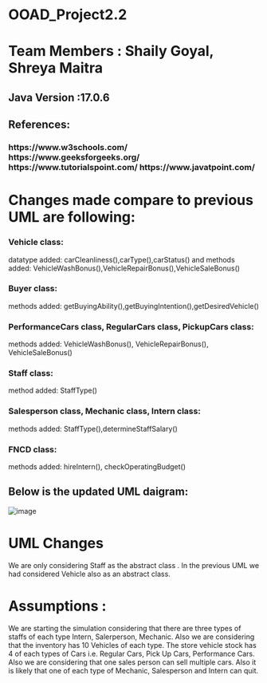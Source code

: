 # OOAD_Project2.2

# Team Members : Shaily Goyal, Shreya Maitra

<h2>Java Version :17.0.6</h2>

<h2>References:</h2>
<h3>https://www.w3schools.com/
https://www.geeksforgeeks.org/
https://www.tutorialspoint.com/
https://www.javatpoint.com/ </h3>

<h1>Changes made compare to previous UML are following:</h1>

<h3>Vehicle class:</h3> datatype added: carCleanliness(),carType(),carStatus() and 
            methods added: VehicleWashBonus(),VehicleRepairBonus(),VehicleSaleBonus()
      
<h3>Buyer class:</h3> methods added: getBuyingAbility(),getBuyingIntention(),getDesiredVehicle()

<h3>PerformanceCars class, RegularCars class, PickupCars class:</h3> methods added: VehicleWashBonus(), VehicleRepairBonus(), VehicleSaleBonus()

<h3>Staff class:</h3> method added: StaffType()

<h3>Salesperson class, Mechanic class, Intern class:</h3> methods added: StaffType(),determineStaffSalary()

<h3>FNCD class:</h3> methods added: hireIntern(), checkOperatingBudget()

<h2>Below is the updated UML daigram:</h2>

![image](https://user-images.githubusercontent.com/59019087/219286539-db090aa6-f1c0-4310-9371-e3af69a280a6.png)

# UML Changes
We are only considering Staff as the abstract class . In the previous UML we had considered Vehicle also as an abstract class.

# Assumptions : 

We are starting the simulation considering that there are three types of staffs of each type Intern, Salerperson, Mechanic. 
Also we are considering that the inventory has 10 Vehicles of each type. The store vehicle stock has 4 of each types of Cars i.e. Regular Cars, Pick Up Cars, Performance Cars. Also we are considering that one sales person can sell multiple cars. Also it is likely that one of each type of Mechanic, Salesperson and Intern can quit. 

